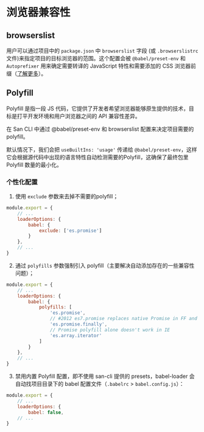 # 浏览器兼容性


## browserslist

用户可以通过项目中的 `package.json` 中 `browserslist` 字段 (或 `.browserslistrc` 文件)来指定项目的目标浏览器的范围。这个配置会被 `@babel/preset-env` 和 `Autoprefixer` 用来确定需要转译的 JavaScript 特性和需要添加的 CSS 浏览器前缀（[了解更多](https://github.com/browserslist/browserslist)）。


## Polyfill

Polyfill 是指一段 JS 代码，它提供了开发者希望浏览器能够原生提供的技术，目标是打平开发环境和用户浏览器之间的 API 兼容性差异。

在 San CLI 中通过 @babel/preset-env 和 browserslist 配置来决定项目需要的 polyfill。

默认情况下，我们会把 `useBuiltIns: 'usage'` 传递给 `@babel/preset-env`，这样它会根据源代码中出现的语言特性自动检测需要的Polyfill，这确保了最终包里 Polyfill 数量的最小化。


### 个性化配置

1. 使用 `exclude` 参数来去掉不需要的polyfill；

```js
module.export = {
    // ...
    loaderOptions: {
        babel: {
            exclude: ['es.promise']
        }
    },
    // ...
}

```


2. 通过 `polyfills` 参数强制引入 polyfill（主要解决自动添加存在的一些兼容性问题）；

```js
module.export = {
    // ...
    loaderOptions: {
        babel: {
            polyfills: [
                'es.promise',
                // #2012 es7.promise replaces native Promise in FF and causes missing finally
                'es.promise.finally',
                // Promise polyfill alone doesn't work in IE
                'es.array.iterator'
            ]
        }
    },
    // ...
}

```

3. 禁用内置 Polyfill 配置，即不使用 san-cli 提供的 presets，babel-loader 会自动找项目目录下的 babel 配置文件（`.babelrc` > `babel.config.js`）：

```js
module.export = {
    // ...
    loaderOptions: {
        babel: false,
    // ...
}

```
